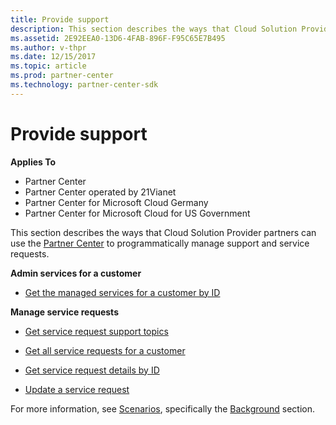 ```yaml
---
title: Provide support
description: This section describes the ways that Cloud Solution Provider partners can use the Partner Center to programmatically manage support and service requests.
ms.assetid: 2E92EEA0-13D6-4FAB-896F-F95C65E7B495
ms.author: v-thpr
ms.date: 12/15/2017
ms.topic: article
ms.prod: partner-center
ms.technology: partner-center-sdk
---
```


# Provide support


**Applies To**

-   Partner Center
-   Partner Center operated by 21Vianet
-   Partner Center for Microsoft Cloud Germany
-   Partner Center for Microsoft Cloud for US Government

This section describes the ways that Cloud Solution Provider partners can use the [Partner Center](index.md) to programmatically manage support and service requests.

**Admin services for a customer**

-   [Get the managed services for a customer by ID](get-the-managed-services-for-a-customer-by-id.md)

**Manage service requests**

-   [Get service request support topics](get-service-request-support-topics--pending-.md)

-   [Get all service requests for a customer](get-all-service-requests-for-a-customer.md)   

-   [Get service request details by ID](get-service-request-details-by-id.md)   

-   [Update a service request](update-a-service-request.md)

For more information, see [Scenarios](scenarios.md), specifically the [Background](scenarios.md#background) section.

 

 




